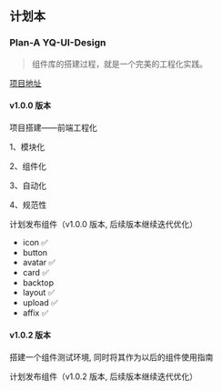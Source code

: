 ## 计划本

### Plan-A YQ-UI-Design

> 组件库的搭建过程，就是一个完美的工程化实践。

[项目地址](https://github.com/Software-Dev-Lab/YQ-Design)

#### v1.0.0 版本

项目搭建——前端工程化

1、模块化

2、组件化

3、自动化

4、规范性

计划发布组件（v1.0.0 版本, 后续版本继续迭代优化）

+ icon ✅
+ button
+ avatar ✅
+ card ✅
+ backtop
+ layout ✅
+ upload ✅
+ affix ✅

#### v1.0.2 版本

搭建一个组件测试环境, 同时将其作为以后的组件使用指南

计划发布组件（v1.0.2 版本, 后续版本继续迭代优化）
